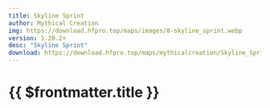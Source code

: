 ```yaml
---
title: Skyline Sprint
author: Mythical Creation
img: https://download.hfpro.top/maps/images/8-skyline_sprint.webp
version: 1.20.2+
desc: "Skyline Sprint"
download: https://download.hfpro.top/maps/mythicalcreation/Skyline_Sprint.zip
---
```


# {{ $frontmatter.title }}
